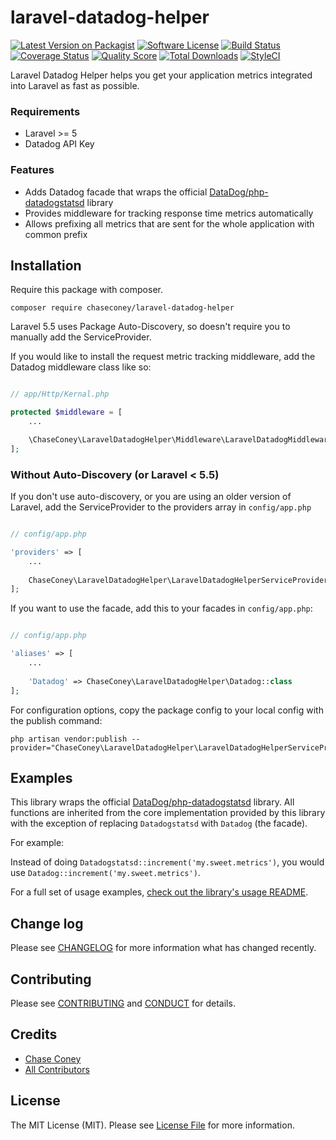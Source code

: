 # laravel-datadog-helper

[![Latest Version on Packagist][ico-version]][link-packagist]
[![Software License][ico-license]](LICENSE.md)
[![Build Status][ico-travis]][link-travis]
[![Coverage Status][ico-scrutinizer]][link-scrutinizer]
[![Quality Score][ico-code-quality]][link-code-quality]
[![Total Downloads][ico-downloads]][link-downloads]
[![StyleCI](https://styleci.io/repos/64763895/shield?branch=master)](https://styleci.io/repos/64763895)

Laravel Datadog Helper helps you get your application metrics integrated into Laravel as fast as possible.

### Requirements

* Laravel >= 5
* Datadog API Key

### Features

* Adds Datadog facade that wraps the official [DataDog/php-datadogstatsd](https://github.com/DataDog/php-datadogstatsd) library
* Provides middleware for tracking response time metrics automatically
* Allows prefixing all metrics that are sent for the whole application with common prefix

## Installation

Require this package with composer.

```shell
composer require chaseconey/laravel-datadog-helper
```

Laravel 5.5 uses Package Auto-Discovery, so doesn't require you to manually add the ServiceProvider.

If you would like to install the request metric tracking middleware, add the Datadog middleware class like so:

``` php

// app/Http/Kernal.php

protected $middleware = [
    ...

    \ChaseConey\LaravelDatadogHelper\Middleware\LaravelDatadogMiddleware::class
];
```

### Without Auto-Discovery (or Laravel < 5.5)

If you don't use auto-discovery, or you are using an older version of Laravel, add the ServiceProvider to the providers array in `config/app.php`

``` php

// config/app.php

'providers' => [
    ...
    
    ChaseConey\LaravelDatadogHelper\LaravelDatadogHelperServiceProvider::class,
];
```

If you want to use the facade, add this to your facades in `config/app.php`:

``` php

// config/app.php

'aliases' => [
    ...
    
    'Datadog' => ChaseConey\LaravelDatadogHelper\Datadog::class
];
```

For configuration options, copy the package config to your local config with the publish command:

```shell
php artisan vendor:publish --provider="ChaseConey\LaravelDatadogHelper\LaravelDatadogHelperServiceProvider"
```

## Examples

This library wraps the official [DataDog/php-datadogstatsd](https://github.com/DataDog/php-datadogstatsd) library. All functions are inherited from the core implementation provided by this library with the exception of replacing `Datadogstatsd` with `Datadog` (the facade).

For example:

Instead of doing `Datadogstatsd::increment('my.sweet.metrics')`, you would use `Datadog::increment('my.sweet.metrics')`.

For a full set of usage examples, [check out the library's usage README](https://github.com/DataDog/php-datadogstatsd#usage).

## Change log

Please see [CHANGELOG](CHANGELOG.md) for more information what has changed recently.

## Contributing

Please see [CONTRIBUTING](CONTRIBUTING.md) and [CONDUCT](CONDUCT.md) for details.

## Credits

- [Chase Coney][link-author]
- [All Contributors][link-contributors]

## License

The MIT License (MIT). Please see [License File](LICENSE.md) for more information.

[ico-version]: https://img.shields.io/packagist/v/chaseconey/laravel-datadog-helper.svg?style=flat-square
[ico-license]: https://img.shields.io/badge/license-MIT-brightgreen.svg?style=flat-square
[ico-travis]: https://img.shields.io/travis/chaseconey/laravel-datadog-helper/master.svg?style=flat-square
[ico-scrutinizer]: https://img.shields.io/scrutinizer/coverage/g/chaseconey/laravel-datadog-helper.svg?style=flat-square
[ico-code-quality]: https://img.shields.io/scrutinizer/g/chaseconey/laravel-datadog-helper.svg?style=flat-square
[ico-downloads]: https://img.shields.io/packagist/dt/chaseconey/laravel-datadog-helper.svg?style=flat-square

[link-packagist]: https://packagist.org/packages/chaseconey/laravel-datadog-helper
[link-travis]: https://travis-ci.org/chaseconey/laravel-datadog-helper
[link-scrutinizer]: https://scrutinizer-ci.com/g/chaseconey/laravel-datadog-helper/code-structure
[link-code-quality]: https://scrutinizer-ci.com/g/chaseconey/laravel-datadog-helper
[link-downloads]: https://packagist.org/packages/chaseconey/laravel-datadog-helper
[link-author]: https://github.com/chaseconey
[link-contributors]: ../../contributors
